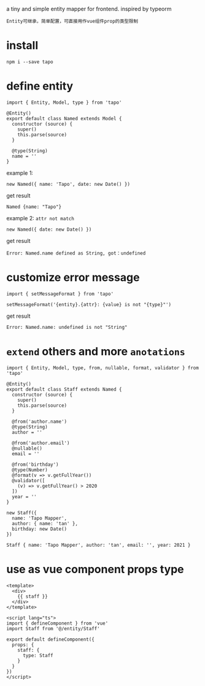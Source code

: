 a tiny and simple entity mapper for frontend. inspired by typeorm

`Entity可继承，简单配置，可直接用作vue组件prop的类型限制`

# install
```
npm i --save tapo
```

# define entity
```
import { Entity, Model, type } from 'tapo'

@Entity()
export default class Named extends Model {
  constructor (source) {
    super()
    this.parse(source)
  }

  @type(String)
  name = ''
}
```

example 1:
```
new Named({ name: 'Tapo', date: new Date() })
```
get result
```
Named {name: "Tapo"}
```

example 2: `attr not match`
```
new Named({ date: new Date() })
```
get result
```
Error: Named.name defined as String, got：undefined
```

# customize error message
```
import { setMessageFormat } from 'tapo'

setMessageFormat('{entity}.{attr}: {value} is not "{type}"')
```
get result
```
Error: Named.name: undefined is not "String"
```

# `extend` others and more `anotations`
```
import { Entity, Model, type, from, nullable, format, validator } from 'tapo'

@Entity()
export default class Staff extends Named {
  constructor (source) {
    super()
    this.parse(source)
  }

  @from('author.name')
  @type(String)
  author = ''

  @from('author.email')
  @nullable()
  email = ''

  @from('birthday')
  @type(Number)
  @format(v => v.getFullYear())
  @validator([
    (v) => v.getFullYear() > 2020
  ])
  year = ''
}

new Staff({
  name: 'Tapo Mapper',
  author: { name: 'tan' },
  birthday: new Date()
})
```
```
Staff { name: 'Tapo Mapper', author: 'tan', email: '', year: 2021 }
```


# use as vue component props type
```
<template>
  <div>
    {{ staff }}
  </div>
</template>

<script lang="ts">
import { defineComponent } from 'vue'
import Staff from '@/entity/Staff'

export default defineComponent({
  props: {
    staff: {
      type: Staff
    }
  }
})
</script>
```
